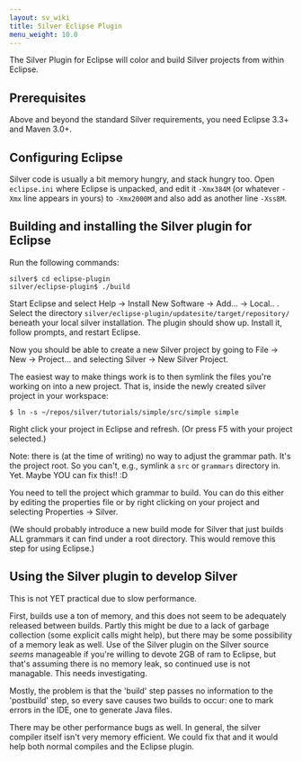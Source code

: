 ```yaml
---
layout: sv_wiki
title: Silver Eclipse Plugin
menu_weight: 10.0
---
```


The Silver Plugin for Eclipse will color and build Silver projects from within
Eclipse.

## Prerequisites

Above and beyond the standard Silver requirements, you need Eclipse 3.3+ and Maven 3.0+.

## Configuring Eclipse

Silver code is usually a bit memory hungry, and stack hungry too. Open `eclipse.ini` where Eclipse is unpacked, and edit it `-Xmx384M` (or whatever `-Xmx` line appears in yours) to `-Xmx2000M` and also add as another line `-Xss8M`.

## Building and installing the Silver plugin for Eclipse

Run the following commands:

```
silver$ cd eclipse-plugin
silver/eclipse-plugin$ ./build
```

Start Eclipse and select Help -> Install New Software -> Add... -> Local.. . Select the directory `silver/eclipse-plugin/updatesite/target/repository/` beneath your local silver installation. The plugin should show up. Install it, follow prompts, and restart Eclipse.

Now you should be able to create a new Silver project by going to File -> New -> Project... and selecting Silver -> New Silver Project.

The easiest way to make things work is to then symlink the files you're working on into a new project. That is, inside the newly created silver project in your workspace:

```
$ ln -s ~/repos/silver/tutorials/simple/src/simple simple
```

Right click your project in Eclipse and refresh. (Or press F5 with your project selected.)

Note: there is (at the time of writing) no way to adjust the grammar path. It's the project root. So you can't, e.g., symlink a `src` or `grammars` directory in. Yet. Maybe YOU can fix this!! :D

You need to tell the project which grammar to build. You can do this either by editing the properties file or by right clicking on your project and selecting Properties -> Silver.

(We should probably introduce a new build mode for Silver that just builds ALL grammars it can find under a root directory. This would remove this step for using Eclipse.)

## Using the Silver plugin to develop Silver

This is not YET practical due to slow performance.

First, builds use a ton of memory, and this does not seem to be adequately released between builds. Partly this might be due to a lack of garbage collection (some explicit calls might help), but there may be some possibility of a memory leak as well. Use of the Silver plugin on the Silver source *seems* manageable if you're willing to devote 2GB of ram to Eclipse, but that's assuming there is no memory leak, so continued use is not managable. This needs investigating.

Mostly, the problem is that the 'build' step passes no information to the 'postbuild' step, so every save causes two builds to occur: one to mark errors in the IDE, one to generate Java files.

There may be other performance bugs as well. In general, the silver compiler itself isn't very memory efficient. We could fix that and it would help both normal compiles and the Eclipse plugin.

